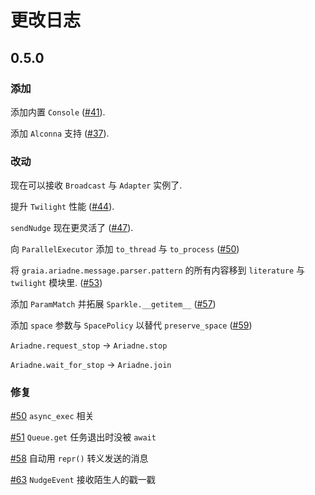 # 更改日志

## 0.5.0

### 添加

添加内置 `Console` ([#41](https://github.com/GraiaProject/Ariadne/issues/41)).

添加 `Alconna` 支持 ([#37](https://github.com/GraiaProject/Ariadne/issues/37)).

### 改动

现在可以接收 `Broadcast` 与 `Adapter` 实例了.

提升 `Twilight` 性能 ([#44](https://github.com/GraiaProject/Ariadne/issues/44)).

`sendNudge` 现在更灵活了 ([#47](https://github.com/GraiaProject/Ariadne/issues/47)).

向 `ParallelExecutor` 添加 `to_thread` 与 `to_process` ([#50](https://github.com/GraiaProject/Ariadne/issues/50))

将 `graia.ariadne.message.parser.pattern` 的所有内容移到 `literature` 与 `twilight` 模块里. ([#53](https://github.com/GraiaProject/Ariadne/issues/53))

添加 `ParamMatch` 并拓展 `Sparkle.__getitem__` ([#57](https://github.com/GraiaProject/Ariadne/issues/57))

添加 `space` 参数与 `SpacePolicy` 以替代 `preserve_space` ([#59](https://github.com/GraiaProject/Ariadne/issues/59))

`Ariadne.request_stop` -> `Ariadne.stop`

`Ariadne.wait_for_stop` -> `Ariadne.join`

### 修复

[#50](https://github.com/GraiaProject/Ariadne/issues/50) `async_exec` 相关

[#51](https://github.com/GraiaProject/Ariadne/issues/51) `Queue.get` 任务退出时没被 `await`

[#58](https://github.com/GraiaProject/Ariadne/issues/58) 自动用 `repr()` 转义发送的消息

[#63](https://github.com/GraiaProject/Ariadne/issues/63) `NudgeEvent` 接收陌生人的戳一戳